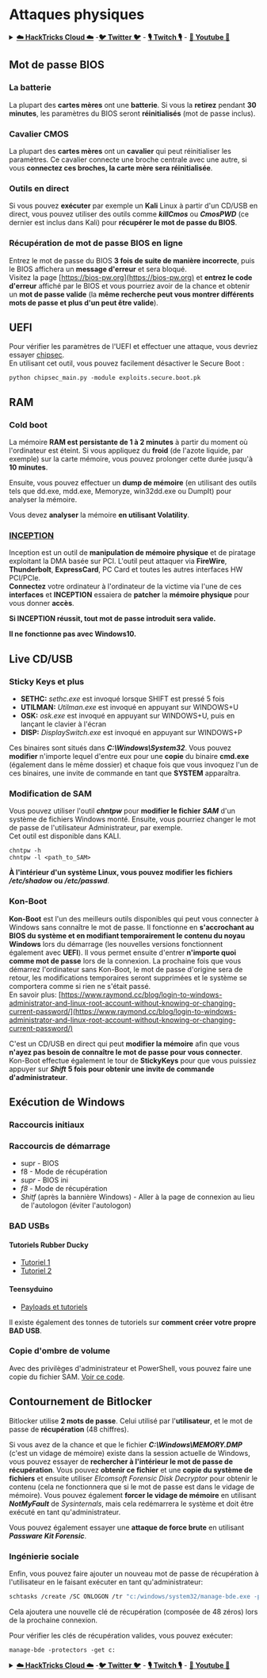 # Attaques physiques

<details>

<summary><a href="https://cloud.hacktricks.xyz/pentesting-cloud/pentesting-cloud-methodology"><strong>☁️ HackTricks Cloud ☁️</strong></a> -<a href="https://twitter.com/hacktricks_live"><strong>🐦 Twitter 🐦</strong></a> - <a href="https://www.twitch.tv/hacktricks_live/schedule"><strong>🎙️ Twitch 🎙️</strong></a> - <a href="https://www.youtube.com/@hacktricks_LIVE"><strong>🎥 Youtube 🎥</strong></a></summary>

- Travaillez-vous dans une **entreprise de cybersécurité** ? Voulez-vous voir votre **entreprise annoncée dans HackTricks** ? ou voulez-vous avoir accès à la **dernière version de PEASS ou télécharger HackTricks en PDF** ? Consultez les [**PLANS D'ABONNEMENT**](https://github.com/sponsors/carlospolop) !

- Découvrez [**The PEASS Family**](https://opensea.io/collection/the-peass-family), notre collection exclusive de [**NFTs**](https://opensea.io/collection/the-peass-family)

- Obtenez le [**swag officiel PEASS & HackTricks**](https://peass.creator-spring.com)

- **Rejoignez le** [**💬**](https://emojipedia.org/speech-balloon/) [**groupe Discord**](https://discord.gg/hRep4RUj7f) ou le [**groupe telegram**](https://t.me/peass) ou **suivez** moi sur **Twitter** [**🐦**](https://github.com/carlospolop/hacktricks/tree/7af18b62b3bdc423e11444677a6a73d4043511e9/\[https:/emojipedia.org/bird/README.md)[**@carlospolopm**](https://twitter.com/hacktricks_live)**.**

- **Partagez vos astuces de piratage en soumettant des PR au [repo hacktricks](https://github.com/carlospolop/hacktricks) et au [repo hacktricks-cloud](https://github.com/carlospolop/hacktricks-cloud)**.

</details>

## Mot de passe BIOS

### La batterie

La plupart des **cartes mères** ont une **batterie**. Si vous la **retirez** pendant **30 minutes**, les paramètres du BIOS seront **réinitialisés** (mot de passe inclus).

### Cavalier CMOS

La plupart des **cartes mères** ont un **cavalier** qui peut réinitialiser les paramètres. Ce cavalier connecte une broche centrale avec une autre, si vous **connectez ces broches, la carte mère sera réinitialisée**.

### Outils en direct

Si vous pouvez **exécuter** par exemple un **Kali** Linux à partir d'un CD/USB en direct, vous pouvez utiliser des outils comme _**killCmos**_ ou _**CmosPWD**_ (ce dernier est inclus dans Kali) pour **récupérer le mot de passe du BIOS**.

### Récupération de mot de passe BIOS en ligne

Entrez le mot de passe du BIOS **3 fois de suite de manière incorrecte**, puis le BIOS affichera un **message d'erreur** et sera bloqué.\
Visitez la page [https://bios-pw.org](https://bios-pw.org) et **entrez le code d'erreur** affiché par le BIOS et vous pourriez avoir de la chance et obtenir un **mot de passe valide** (la **même recherche peut vous montrer différents mots de passe et plus d'un peut être valide**).

## UEFI

Pour vérifier les paramètres de l'UEFI et effectuer une attaque, vous devriez essayer [chipsec](https://github.com/chipsec/chipsec/blob/master/chipsec-manual.pdf).\
En utilisant cet outil, vous pouvez facilement désactiver le Secure Boot :
```
python chipsec_main.py -module exploits.secure.boot.pk
```
## RAM

### Cold boot

La mémoire **RAM est persistante de 1 à 2 minutes** à partir du moment où l'ordinateur est éteint. Si vous appliquez du **froid** (de l'azote liquide, par exemple) sur la carte mémoire, vous pouvez prolonger cette durée jusqu'à **10 minutes**.

Ensuite, vous pouvez effectuer un **dump de mémoire** (en utilisant des outils tels que dd.exe, mdd.exe, Memoryze, win32dd.exe ou DumpIt) pour analyser la mémoire.

Vous devez **analyser** la mémoire **en utilisant Volatility**.

### [INCEPTION](https://github.com/carmaa/inception)

Inception est un outil de **manipulation de mémoire physique** et de piratage exploitant la DMA basée sur PCI. L'outil peut attaquer via **FireWire**, **Thunderbolt**, **ExpressCard**, PC Card et toutes les autres interfaces HW PCI/PCIe.\
**Connectez** votre ordinateur à l'ordinateur de la victime via l'une de ces **interfaces** et **INCEPTION** essaiera de **patcher** la **mémoire physique** pour vous donner **accès**.

**Si INCEPTION réussit, tout mot de passe introduit sera valide.**

**Il ne fonctionne pas avec Windows10.**

## Live CD/USB

### Sticky Keys et plus

* **SETHC:** _sethc.exe_ est invoqué lorsque SHIFT est pressé 5 fois
* **UTILMAN:** _Utilman.exe_ est invoqué en appuyant sur WINDOWS+U
* **OSK:** _osk.exe_ est invoqué en appuyant sur WINDOWS+U, puis en lançant le clavier à l'écran
* **DISP:** _DisplaySwitch.exe_ est invoqué en appuyant sur WINDOWS+P

Ces binaires sont situés dans _**C:\Windows\System32**_. Vous pouvez **modifier** n'importe lequel d'entre eux pour une **copie** du binaire **cmd.exe** (également dans le même dossier) et chaque fois que vous invoquez l'un de ces binaires, une invite de commande en tant que **SYSTEM** apparaîtra.

### Modification de SAM

Vous pouvez utiliser l'outil _**chntpw**_ pour **modifier le fichier** _**SAM**_ d'un système de fichiers Windows monté. Ensuite, vous pourriez changer le mot de passe de l'utilisateur Administrateur, par exemple.\
Cet outil est disponible dans KALI.
```
chntpw -h
chntpw -l <path_to_SAM>
```
**À l'intérieur d'un système Linux, vous pouvez modifier les fichiers** _**/etc/shadow**_ **ou** _**/etc/passwd**_.

### **Kon-Boot**

**Kon-Boot** est l'un des meilleurs outils disponibles qui peut vous connecter à Windows sans connaître le mot de passe. Il fonctionne en **s'accrochant au BIOS du système et en modifiant temporairement le contenu du noyau Windows** lors du démarrage (les nouvelles versions fonctionnent également avec **UEFI**). Il vous permet ensuite d'entrer **n'importe quoi comme mot de passe** lors de la connexion. La prochaine fois que vous démarrez l'ordinateur sans Kon-Boot, le mot de passe d'origine sera de retour, les modifications temporaires seront supprimées et le système se comportera comme si rien ne s'était passé.\
En savoir plus: [https://www.raymond.cc/blog/login-to-windows-administrator-and-linux-root-account-without-knowing-or-changing-current-password/](https://www.raymond.cc/blog/login-to-windows-administrator-and-linux-root-account-without-knowing-or-changing-current-password/)

C'est un CD/USB en direct qui peut **modifier la mémoire** afin que vous **n'ayez pas besoin de connaître le mot de passe pour vous connecter**.\
Kon-Boot effectue également le tour de **StickyKeys** pour que vous puissiez appuyer sur _**Shift**_ **5 fois pour obtenir une invite de commande d'administrateur**.

## **Exécution de Windows**

### Raccourcis initiaux

### Raccourcis de démarrage

* supr - BIOS
* f8 - Mode de récupération
* _supr_ - BIOS ini
* _f8_ - Mode de récupération
* _Shitf_ (après la bannière Windows) - Aller à la page de connexion au lieu de l'autologon (éviter l'autologon)

### **BAD USBs**

#### **Tutoriels Rubber Ducky**

* [Tutoriel 1](https://github.com/hak5darren/USB-Rubber-Ducky/wiki/Tutorials)
* [Tutoriel 2](https://blog.hartleybrody.com/rubber-ducky-guide/)

#### **Teensyduino**

* [Payloads et tutoriels](https://github.com/Screetsec/Pateensy)

Il existe également des tonnes de tutoriels sur **comment créer votre propre BAD USB**.

### Copie d'ombre de volume

Avec des privilèges d'administrateur et PowerShell, vous pouvez faire une copie du fichier SAM. [Voir ce code](../windows-hardening/basic-powershell-for-pentesters/#volume-shadow-copy).

## Contournement de Bitlocker

Bitlocker utilise **2 mots de passe**. Celui utilisé par l'**utilisateur**, et le mot de passe de **récupération** (48 chiffres).

Si vous avez de la chance et que le fichier _**C:\Windows\MEMORY.DMP**_ (c'est un vidage de mémoire) existe dans la session actuelle de Windows, vous pouvez essayer de **rechercher à l'intérieur le mot de passe de récupération**. Vous pouvez **obtenir ce fichier** et une **copie du système de fichiers** et ensuite utiliser _Elcomsoft Forensic Disk Decryptor_ pour obtenir le contenu (cela ne fonctionnera que si le mot de passe est dans le vidage de mémoire). Vous pouvez également **forcer le vidage de mémoire** en utilisant _**NotMyFault**_ de _Sysinternals_, mais cela redémarrera le système et doit être exécuté en tant qu'administrateur.

Vous pouvez également essayer une **attaque de force brute** en utilisant _**Passware Kit Forensic**_.

### Ingénierie sociale

Enfin, vous pouvez faire ajouter un nouveau mot de passe de récupération à l'utilisateur en le faisant exécuter en tant qu'administrateur:
```bash
schtasks /create /SC ONLOGON /tr "c:/windows/system32/manage-bde.exe -protectors -add c: -rp 000000-000000-000000-000000-000000-000000-000000-000000" /tn tarea /RU SYSTEM /f
```
Cela ajoutera une nouvelle clé de récupération (composée de 48 zéros) lors de la prochaine connexion.

Pour vérifier les clés de récupération valides, vous pouvez exécuter:
```
manage-bde -protectors -get c:
```
<details>

<summary><a href="https://cloud.hacktricks.xyz/pentesting-cloud/pentesting-cloud-methodology"><strong>☁️ HackTricks Cloud ☁️</strong></a> -<a href="https://twitter.com/hacktricks_live"><strong>🐦 Twitter 🐦</strong></a> - <a href="https://www.twitch.tv/hacktricks_live/schedule"><strong>🎙️ Twitch 🎙️</strong></a> - <a href="https://www.youtube.com/@hacktricks_LIVE"><strong>🎥 Youtube 🎥</strong></a></summary>

- Travaillez-vous dans une entreprise de **cybersécurité** ? Voulez-vous voir votre **entreprise annoncée dans HackTricks** ? ou voulez-vous avoir accès à la **dernière version de PEASS ou télécharger HackTricks en PDF** ? Consultez les [**PLANS D'ABONNEMENT**](https://github.com/sponsors/carlospolop) !

- Découvrez [**The PEASS Family**](https://opensea.io/collection/the-peass-family), notre collection exclusive de [**NFTs**](https://opensea.io/collection/the-peass-family)

- Obtenez le [**swag officiel PEASS & HackTricks**](https://peass.creator-spring.com)

- **Rejoignez le** [**💬**](https://emojipedia.org/speech-balloon/) **groupe Discord** ou le [**groupe Telegram**](https://t.me/peass) ou **suivez** moi sur **Twitter** [**🐦**](https://github.com/carlospolop/hacktricks/tree/7af18b62b3bdc423e11444677a6a73d4043511e9/\[https:/emojipedia.org/bird/README.md)[**@carlospolopm**](https://twitter.com/hacktricks_live)**.**

- **Partagez vos astuces de piratage en soumettant des PR au [dépôt hacktricks](https://github.com/carlospolop/hacktricks) et au [dépôt hacktricks-cloud](https://github.com/carlospolop/hacktricks-cloud)**.

</details>
